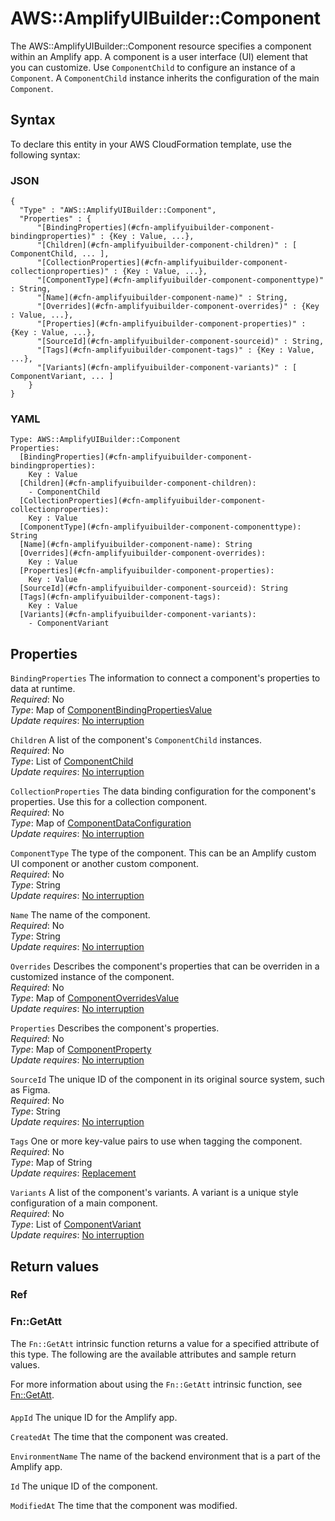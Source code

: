 # AWS::AmplifyUIBuilder::Component<a name="aws-resource-amplifyuibuilder-component"></a>

The AWS::AmplifyUIBuilder::Component resource specifies a component within an Amplify app\. A component is a user interface \(UI\) element that you can customize\. Use `ComponentChild` to configure an instance of a `Component`\. A `ComponentChild` instance inherits the configuration of the main `Component`\.

## Syntax<a name="aws-resource-amplifyuibuilder-component-syntax"></a>

To declare this entity in your AWS CloudFormation template, use the following syntax:

### JSON<a name="aws-resource-amplifyuibuilder-component-syntax.json"></a>

```
{
  "Type" : "AWS::AmplifyUIBuilder::Component",
  "Properties" : {
      "[BindingProperties](#cfn-amplifyuibuilder-component-bindingproperties)" : {Key : Value, ...},
      "[Children](#cfn-amplifyuibuilder-component-children)" : [ ComponentChild, ... ],
      "[CollectionProperties](#cfn-amplifyuibuilder-component-collectionproperties)" : {Key : Value, ...},
      "[ComponentType](#cfn-amplifyuibuilder-component-componenttype)" : String,
      "[Name](#cfn-amplifyuibuilder-component-name)" : String,
      "[Overrides](#cfn-amplifyuibuilder-component-overrides)" : {Key : Value, ...},
      "[Properties](#cfn-amplifyuibuilder-component-properties)" : {Key : Value, ...},
      "[SourceId](#cfn-amplifyuibuilder-component-sourceid)" : String,
      "[Tags](#cfn-amplifyuibuilder-component-tags)" : {Key : Value, ...},
      "[Variants](#cfn-amplifyuibuilder-component-variants)" : [ ComponentVariant, ... ]
    }
}
```

### YAML<a name="aws-resource-amplifyuibuilder-component-syntax.yaml"></a>

```
Type: AWS::AmplifyUIBuilder::Component
Properties: 
  [BindingProperties](#cfn-amplifyuibuilder-component-bindingproperties): 
    Key : Value
  [Children](#cfn-amplifyuibuilder-component-children): 
    - ComponentChild
  [CollectionProperties](#cfn-amplifyuibuilder-component-collectionproperties): 
    Key : Value
  [ComponentType](#cfn-amplifyuibuilder-component-componenttype): String
  [Name](#cfn-amplifyuibuilder-component-name): String
  [Overrides](#cfn-amplifyuibuilder-component-overrides): 
    Key : Value
  [Properties](#cfn-amplifyuibuilder-component-properties): 
    Key : Value
  [SourceId](#cfn-amplifyuibuilder-component-sourceid): String
  [Tags](#cfn-amplifyuibuilder-component-tags): 
    Key : Value
  [Variants](#cfn-amplifyuibuilder-component-variants): 
    - ComponentVariant
```

## Properties<a name="aws-resource-amplifyuibuilder-component-properties"></a>

`BindingProperties`  <a name="cfn-amplifyuibuilder-component-bindingproperties"></a>
The information to connect a component's properties to data at runtime\.  
*Required*: No  
*Type*: Map of [ComponentBindingPropertiesValue](aws-properties-amplifyuibuilder-component-componentbindingpropertiesvalue.md)  
*Update requires*: [No interruption](https://docs.aws.amazon.com/AWSCloudFormation/latest/UserGuide/using-cfn-updating-stacks-update-behaviors.html#update-no-interrupt)

`Children`  <a name="cfn-amplifyuibuilder-component-children"></a>
A list of the component's `ComponentChild` instances\.  
*Required*: No  
*Type*: List of [ComponentChild](aws-properties-amplifyuibuilder-component-componentchild.md)  
*Update requires*: [No interruption](https://docs.aws.amazon.com/AWSCloudFormation/latest/UserGuide/using-cfn-updating-stacks-update-behaviors.html#update-no-interrupt)

`CollectionProperties`  <a name="cfn-amplifyuibuilder-component-collectionproperties"></a>
The data binding configuration for the component's properties\. Use this for a collection component\.  
*Required*: No  
*Type*: Map of [ComponentDataConfiguration](aws-properties-amplifyuibuilder-component-componentdataconfiguration.md)  
*Update requires*: [No interruption](https://docs.aws.amazon.com/AWSCloudFormation/latest/UserGuide/using-cfn-updating-stacks-update-behaviors.html#update-no-interrupt)

`ComponentType`  <a name="cfn-amplifyuibuilder-component-componenttype"></a>
The type of the component\. This can be an Amplify custom UI component or another custom component\.  
*Required*: No  
*Type*: String  
*Update requires*: [No interruption](https://docs.aws.amazon.com/AWSCloudFormation/latest/UserGuide/using-cfn-updating-stacks-update-behaviors.html#update-no-interrupt)

`Name`  <a name="cfn-amplifyuibuilder-component-name"></a>
The name of the component\.  
*Required*: No  
*Type*: String  
*Update requires*: [No interruption](https://docs.aws.amazon.com/AWSCloudFormation/latest/UserGuide/using-cfn-updating-stacks-update-behaviors.html#update-no-interrupt)

`Overrides`  <a name="cfn-amplifyuibuilder-component-overrides"></a>
Describes the component's properties that can be overriden in a customized instance of the component\.  
*Required*: No  
*Type*: Map of [ComponentOverridesValue](aws-properties-amplifyuibuilder-component-componentoverridesvalue.md)  
*Update requires*: [No interruption](https://docs.aws.amazon.com/AWSCloudFormation/latest/UserGuide/using-cfn-updating-stacks-update-behaviors.html#update-no-interrupt)

`Properties`  <a name="cfn-amplifyuibuilder-component-properties"></a>
Describes the component's properties\.  
*Required*: No  
*Type*: Map of [ComponentProperty](aws-properties-amplifyuibuilder-component-componentproperty.md)  
*Update requires*: [No interruption](https://docs.aws.amazon.com/AWSCloudFormation/latest/UserGuide/using-cfn-updating-stacks-update-behaviors.html#update-no-interrupt)

`SourceId`  <a name="cfn-amplifyuibuilder-component-sourceid"></a>
The unique ID of the component in its original source system, such as Figma\.  
*Required*: No  
*Type*: String  
*Update requires*: [No interruption](https://docs.aws.amazon.com/AWSCloudFormation/latest/UserGuide/using-cfn-updating-stacks-update-behaviors.html#update-no-interrupt)

`Tags`  <a name="cfn-amplifyuibuilder-component-tags"></a>
One or more key\-value pairs to use when tagging the component\.  
*Required*: No  
*Type*: Map of String  
*Update requires*: [Replacement](https://docs.aws.amazon.com/AWSCloudFormation/latest/UserGuide/using-cfn-updating-stacks-update-behaviors.html#update-replacement)

`Variants`  <a name="cfn-amplifyuibuilder-component-variants"></a>
A list of the component's variants\. A variant is a unique style configuration of a main component\.  
*Required*: No  
*Type*: List of [ComponentVariant](aws-properties-amplifyuibuilder-component-componentvariant.md)  
*Update requires*: [No interruption](https://docs.aws.amazon.com/AWSCloudFormation/latest/UserGuide/using-cfn-updating-stacks-update-behaviors.html#update-no-interrupt)

## Return values<a name="aws-resource-amplifyuibuilder-component-return-values"></a>

### Ref<a name="aws-resource-amplifyuibuilder-component-return-values-ref"></a>

### Fn::GetAtt<a name="aws-resource-amplifyuibuilder-component-return-values-fn--getatt"></a>

The `Fn::GetAtt` intrinsic function returns a value for a specified attribute of this type\. The following are the available attributes and sample return values\.

For more information about using the `Fn::GetAtt` intrinsic function, see [Fn::GetAtt](https://docs.aws.amazon.com/AWSCloudFormation/latest/UserGuide/intrinsic-function-reference-getatt.html)\.

#### <a name="aws-resource-amplifyuibuilder-component-return-values-fn--getatt-fn--getatt"></a>

`AppId`  <a name="AppId-fn::getatt"></a>
The unique ID for the Amplify app\.

`CreatedAt`  <a name="CreatedAt-fn::getatt"></a>
The time that the component was created\.

`EnvironmentName`  <a name="EnvironmentName-fn::getatt"></a>
The name of the backend environment that is a part of the Amplify app\.

`Id`  <a name="Id-fn::getatt"></a>
The unique ID of the component\.

`ModifiedAt`  <a name="ModifiedAt-fn::getatt"></a>
The time that the component was modified\.